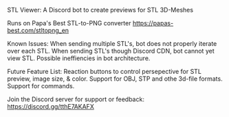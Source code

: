 STL Viewer:
A Discord bot to create previews for STL 3D-Meshes

Runs on Papa's Best STL-to-PNG converter https://papas-best.com/stltopng_en

Known Issues:
  When sending multiple STL's, bot does not properly iterate over each STL.
  When sending STL's though Discord CDN, bot cannot yet view STL.
  Possible ineffiencies in bot architecture.

Future Feature List:
  Reaction buttons to control persepective for STL preview, image size, & color.
  Support for OBJ, STP and othe 3d-file formats.
  Support for commands.

Join the Discord server for support or feedback:
  https://discord.gg/tthE7AKAFX
